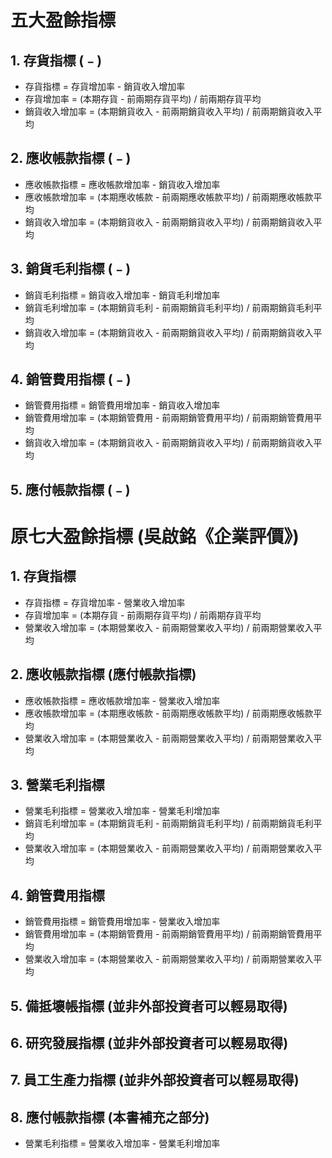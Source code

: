 # 五大盈餘指標
## 1. 存貨指標 (﹣)
- 存貨指標 = 存貨增加率 - 銷貨收入增加率
- 存貨增加率 = (本期存貨 - 前兩期存貨平均) / 前兩期存貨平均
- 銷貨收入增加率 = (本期銷貨收入 - 前兩期銷貨收入平均) / 前兩期銷貨收入平均
## 2. 應收帳款指標 (﹣)
- 應收帳款指標 = 應收帳款增加率 - 銷貨收入增加率
- 應收帳款增加率 = (本期應收帳款 - 前兩期應收帳款平均) / 前兩期應收帳款平均
- 銷貨收入增加率 = (本期銷貨收入 - 前兩期銷貨收入平均) / 前兩期銷貨收入平均
## 3. 銷貨毛利指標 (﹣)
- 銷貨毛利指標 = 銷貨收入增加率 - 銷貨毛利增加率
- 銷貨毛利增加率 = (本期銷貨毛利 - 前兩期銷貨毛利平均) / 前兩期銷貨毛利平均
- 銷貨收入增加率 = (本期銷貨收入 - 前兩期銷貨收入平均) / 前兩期銷貨收入平均
## 4. 銷管費用指標 (﹣)
- 銷管費用指標 = 銷管費用增加率 - 銷貨收入增加率
- 銷管費用增加率 = (本期銷管費用 - 前兩期銷管費用平均) / 前兩期銷管費用平均
- 銷貨收入增加率 = (本期銷貨收入 - 前兩期銷貨收入平均) / 前兩期銷貨收入平均
## 5. 應付帳款指標 (﹣)

# 原七大盈餘指標 (吳啟銘《企業評價》)
## 1. 存貨指標
- 存貨指標 = 存貨增加率 - 營業收入增加率
- 存貨增加率 = (本期存貨 - 前兩期存貨平均) / 前兩期存貨平均
- 營業收入增加率 = (本期營業收入 - 前兩期營業收入平均) / 前兩期營業收入平均
## 2. 應收帳款指標 (應付帳款指標)
- 應收帳款指標 = 應收帳款增加率 - 營業收入增加率
- 應收帳款增加率 = (本期應收帳款 - 前兩期應收帳款平均) / 前兩期應收帳款平均
- 營業收入增加率 = (本期營業收入 - 前兩期營業收入平均) / 前兩期營業收入平均
## 3. 營業毛利指標
- 營業毛利指標 = 營業收入增加率 - 營業毛利增加率
- 銷貨毛利增加率 = (本期銷貨毛利 - 前兩期銷貨毛利平均) / 前兩期銷貨毛利平均
- 營業收入增加率 = (本期營業收入 - 前兩期營業收入平均) / 前兩期營業收入平均
## 4. 銷管費用指標
- 銷管費用指標 = 銷管費用增加率 - 營業收入增加率
- 銷管費用增加率 = (本期銷管費用 - 前兩期銷管費用平均) / 前兩期銷管費用平均
- 營業收入增加率 = (本期營業收入 - 前兩期營業收入平均) / 前兩期營業收入平均
## 5. 備抵壞帳指標 (並非外部投資者可以輕易取得)
## 6. 研究發展指標 (並非外部投資者可以輕易取得)
## 7. 員工生產力指標 (並非外部投資者可以輕易取得)
## 8. 應付帳款指標 (本書補充之部分)

- 營業毛利指標 = 營業收入增加率 - 營業毛利增加率
